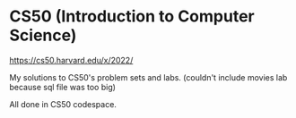 # CS50 (Introduction to Computer Science)

https://cs50.harvard.edu/x/2022/

My solutions to CS50's problem sets and labs. (couldn't include movies lab because sql file was too big)

All done in CS50 codespace.
